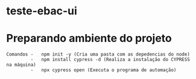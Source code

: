 # teste-ebac-ui

# Preparando ambiente do projeto
    Comandos -   npm init -y (Cria uma pasta com as depedencias do node)
             -   npm install cypress -d (Realiza a instalação do CYPRESS na máquina)
             -   npx cypress open (Executa o programa de automação)


